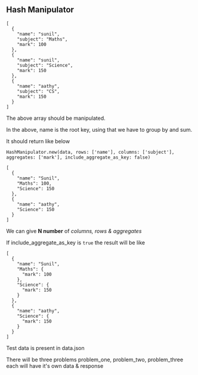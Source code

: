 ## Hash Manipulator

```
[
  {
    "name": "sunil",
    "subject": "Maths",
    "mark": 100
  },
  {
    "name": "sunil",
    "subject": "Science",
    "mark": 150
  },
  {
    "name": "aathy",
    "subject": "CS",
    "mark": 150
  }
]
```

The above array should be manipulated.

In the above, name is the root key, using that we have to group by and sum.

It should return like below

```
HashManipulator.new(data, rows: ['name'], columns: ['subject'], aggregates: ['mark'], include_aggregate_as_key: false)

[
  {
    "name": "Sunil",
    "Maths": 100,
    "Science": 150
  },
  {
    "name": "aathy",
    "Science": 150
  }
]
```

We can give **N number** of _columns, rows & aggregates_

If include_aggregate_as_key is `true` the result will be like

```
[
  {
    "name": "Sunil",
    "Maths": {
      "mark": 100
    },
    "Science": {
      "mark": 150
    }
  },
  {
    "name": "aathy",
    "Science": {
      "mark": 150
    }
  }
]
```

Test data is present in data.json

There will be three problems problem_one, problem_two, problem_three each will have it's own data & response
